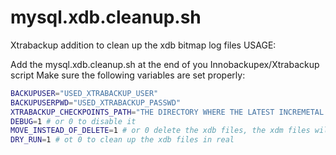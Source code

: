 # mysql.xdb.cleanup.sh
Xtrabackup addition to clean up the xdb  bitmap log files
USAGE:

Add the mysql.xdb.cleanup.sh at the end of you Innobackupex/Xtrabackup script 
Make sure the following variables are set properly:
```bash
BACKUPUSER="USED_XTRABACKUP_USER"
BACKUPUSERPWD="USED_XTRABACKUP_PASSWD"
XTRABACKUP_CHECKPOINTS_PATH="THE DIRECTORY WHERE THE LATEST INCREMETAL OR FULL BACKUP WAS DONE"
DEBUG=1 # or 0 to disable it
MOVE_INSTEAD_OF_DELETE=1 # or 0 delete the xdb files, the xdm files will be stored at the latest xtrabacup directory in XDB_BACKUP and compressed
DRY_RUN=1 # ot 0 to clean up the xdb files in real
```
